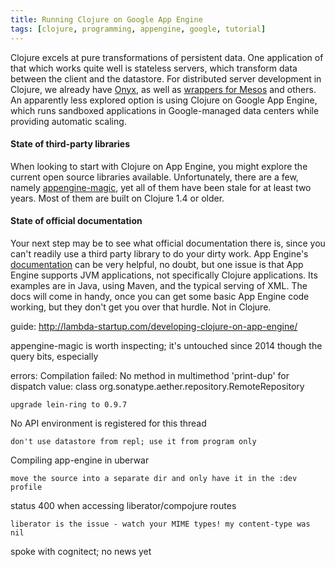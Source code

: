 ```yaml
---
title: Running Clojure on Google App Engine
tags: [clojure, programming, appengine, google, tutorial]
---
```


Clojure excels at pure transformations of persistent data. One application of
that which works quite well is stateless servers, which transform data between
the client and the datastore. For distributed server development in Clojure, we
already have [Onyx](http://www.onyxplatform.org/), as well as [wrappers for
Mesos](https://github.com/pyr/mesomatic) and others. An apparently less explored
option is using Clojure on Google App Engine, which runs sandboxed applications
in Google-managed data centers while providing automatic scaling.

#### State of third-party libraries
When looking to start with Clojure on App Engine, you might explore the current
open source libraries available. Unfortunately, there are a few, namely
[appengine-magic](https://github.com/gcv/appengine-magic), yet all of them have
been stale for at least two years. Most of them are built on Clojure 1.4 or
older.

#### State of official documentation
Your next step may be to see what official documentation there is, since you
can't readily use a third party library to do your dirty work. App Engine's
[documentation](https://cloud.google.com/appengine/docs) can be very helpful, no
doubt, but one issue is that App Engine supports JVM applications, not
specifically Clojure applications. Its examples are in Java, using Maven, and
the typical serving of XML. The docs will come in handy, once you can get some
basic App Engine code working, but they don't get you over that hurdle. Not in
Clojure.

guide:
  http://lambda-startup.com/developing-clojure-on-app-engine/

appengine-magic is worth inspecting; it's untouched since 2014 though
  the query bits, especially

errors:
  Compilation failed: No method in multimethod 'print-dup' for dispatch value:
  class org.sonatype.aether.repository.RemoteRepository

    upgrade lein-ring to 0.9.7

  No API environment is registered for this thread

    don't use datastore from repl; use it from program only

  Compiling app-engine in uberwar

    move the source into a separate dir and only have it in the :dev profile

  status 400 when accessing liberator/compojure routes

    liberator is the issue - watch your MIME types! my content-type was nil

spoke with cognitect; no news yet
